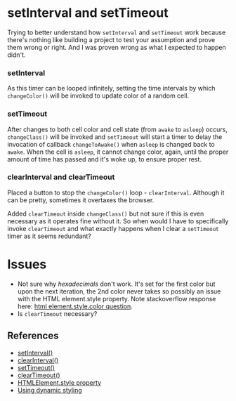 # setInterval and setTimeout

Trying to better understand how `setInterval` and `setTimeout` work because there's nothing like building a project to test your assumption and prove them wrong or right. And I was proven wrong as what I expected to happen didn't.

### setInterval

As this timer can be looped infinitely, setting the time intervals by which `changeColor()` will be invoked to update color of a random cell.

### setTimeout

After changes to both cell color and cell state (from `awake` to `asleep`) occurs, `changeClass()` will be invoked and `setTimeout` will start a timer to delay the invocation of callback `changeToAwake()` when `asleep` is changed back to `awake`. When the cell is `asleep`, it cannot change color, again, until the proper amount of time has passed and it's woke up, to ensure proper rest.

### clearInterval and clearTimeout

Placed a button to stop the `changeColor()` loop - `clearInterval`. Although it can be pretty, sometimes it overtaxes the browser.

Added `clearTimeout` inside `changeClass()` but not sure if this is even necessary as it operates fine without it. So when would I have to specifically invoke `clearTimeout` and what exactly happens when I clear a `setTimeout` timer as it seems redundant?  

# Issues

- Not sure why *hexadecimals* don't work. It's set for the first color but upon the next iteration, the 2nd color never takes so possibly an issue with the HTML element.style property. Note stackoverflow response here: [html element.style.color question](https://stackoverflow.com/questions/7077939/html-element-style-color-question).
- Is `clearTimeout` necessary?

## References
- [setInterval()](https://developer.mozilla.org/en-US/docs/Web/API/WindowOrWorkerGlobalScope/setInterval)
- [clearInterval()](https://developer.mozilla.org/en-US/docs/Web/API/WindowOrWorkerGlobalScope/clearInterval)
- [setTimeout()](https://developer.mozilla.org/en-US/docs/Web/API/WindowOrWorkerGlobalScope/setTimeout)
- [clearTimeout()](https://developer.mozilla.org/en-US/docs/Web/API/WindowOrWorkerGlobalScope/clearTimeout)
- [HTMLElement.style property](https://developer.mozilla.org/en-US/docs/Web/API/HTMLElement/style)
- [Using dynamic styling](https://developer.mozilla.org/en-US/docs/Web/API/CSS_Object_Model/Using_dynamic_styling_information)
